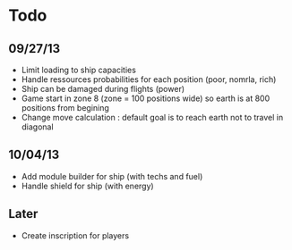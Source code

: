 # Todo
## 09/27/13
* Limit loading to ship capacities
* Handle ressources probabilities for each position (poor, nomrla, rich)
* Ship can be damaged during flights (power)
* Game start in zone 8 (zone = 100 positions wide) so earth is at 800 positions from begining
* Change move calculation : default goal is to reach earth not to travel in diagonal


## 10/04/13
* Add module builder for ship (with techs and fuel)
* Handle shield for ship (with energy)

## Later
* Create inscription for players